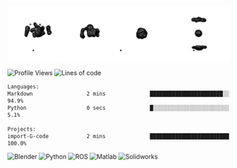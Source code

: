 ![cubes](https://github.com/imsenthur/imsenthur/blob/master/cubes.gif)

<!--START_SECTION:waka-->
![Profile Views](http://img.shields.io/badge/Profile%20views-141-blue)
![Lines of code](https://img.shields.io/badge/From%20%22Hello%2C%20World%21%22%2C%20I%27ve%20written-555925%20lines%20of%20code-blue)
```text
Languages: 
Markdown                 2 mins              ███████████████████████░░   94.9% 
Python                   0 secs              █░░░░░░░░░░░░░░░░░░░░░░░░   5.1%

Projects: 
import-G-code            2 mins              █████████████████████████   100.0%
```

![Blender](https://img.shields.io/badge/-Blender-orange)
![Python](https://img.shields.io/badge/-Python-blue)
![ROS](https://img.shields.io/badge/-ROS-lightgrey)
![Matlab](https://img.shields.io/badge/-Matlab-yellow)
![Solidworks](https://img.shields.io/badge/-Solidworks-red)

<!--END_SECTION:waka-->
